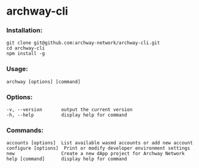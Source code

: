 # archway-cli

### Installation:
```
git clone git@github.com:archway-network/archway-cli.git
cd archway-cli 
npm install -g
```

### Usage: 
```
archway [options] [command]
```

### Options:
```
-v, --version       output the current version
-h, --help          display help for command
```

### Commands:
```
accounts [options]  List available wasmd accounts or add new account
configure [options]  Print or modify developer environment settings
new                 Create a new dApp project for Archway Network
help [command]      display help for command
```
